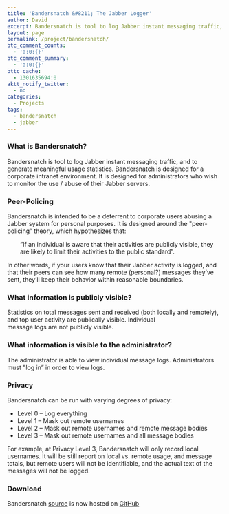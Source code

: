 ```yaml
---
title: 'Bandersnatch &#8211; The Jabber Logger'
author: David
excerpt: Bandersnatch is tool to log Jabber instant messaging traffic, and to generate meaningful usage statistics. Bandersnatch is designed for a corporate intranet environment. It is designed for administrators who wish to monitor the use / abuse of their Jabber servers.
layout: page
permalink: /project/bandersnatch/
btc_comment_counts:
  - 'a:0:{}'
btc_comment_summary:
  - 'a:0:{}'
bttc_cache:
  - 1301635694:0
aktt_notify_twitter:
  - no
categories:
  - Projects
tags:
  - bandersnatch
  - jabber
---
```

### What is Bandersnatch?

Bandersnatch is tool to log Jabber instant messaging traffic, and to generate meaningful usage statistics. Bandersnatch is designed for a corporate intranet environment. It is designed for administrators who wish to monitor the use / abuse of their Jabber servers.

### Peer-Policing

Bandersnatch is intended to be a deterrent to corporate users abusing a Jabber system for personal purposes. It is designed around the "peer-policing&#8221; theory, which hypothesizes that:

<p style="padding-left: 30px;">
  &#8221;If an individual is aware that their activities are publicly visible, they are likely to limit their activities to the public standard&#8221;.
</p>

In other words, if your users know that their Jabber activity is logged, and that their peers can see how many remote (personal?) messages they&#8217;ve sent, they&#8217;ll keep their behavior within reasonable boundaries.

### What information is publicly visible?

Statistics on total messages sent and received (both locally and remotely), and top user activity are publically visible. Individual  
message logs are not publicly visible.

### What information is visible to the administrator?

The administrator is able to view individual message logs. Administrators must "log in&#8221; in order to view logs.

### Privacy

Bandersnatch can be run with varying degrees of privacy:

  * Level 0 &#8211; Log everything
  * Level 1 &#8211; Mask out remote usernames
  * Level 2 &#8211; Mask out remote usernames and remote message bodies
  * Level 3 &#8211; Mask out remote usernames and all message bodies

For example, at Privacy Level 3, Bandersnatch will only record local usernames. It will be still report on local vs. remote usage, and message totals, but remote users will not be identifiable, and the actual text of the messages will not be logged.

### Download

Bandersnatch [source][1] is now hosted on <a title="GitHub" href="https://github.com/funkypenguin/bandersnatch" target="_blank">GitHub</a>

 [1]: https://github.com/funkypenguin/bandersnatch "source"
